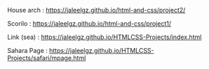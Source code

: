 House arch   : https://jaleelgz.github.io/html-and-css/project2/

Scorilo      : https://jaleelgz.github.io/html-and-css/project1/

Link (sea)   : https://jaleelgz.github.io/HTMLCSS-Projects/index.html

Sahara Page  : https://jaleelgz.github.io/HTMLCSS-Projects/safari/mpage.html
